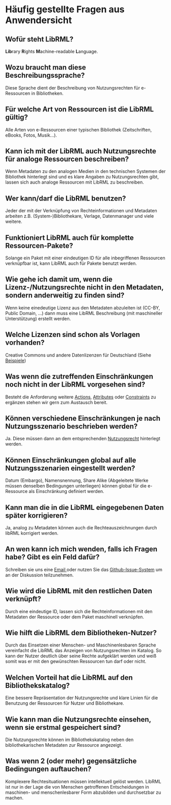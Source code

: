 # Häufig gestellte Fragen aus Anwendersicht

## Wofür steht LibRML?

**Lib**rary **R**ights **M**achine-readable **L**anguage.

## Wozu braucht man diese Beschreibungssprache?

Diese Sprache dient der Beschreibung von Nutzungsrechten für e-Ressourcen in Bibliotheken.

## Für welche Art von Ressourcen ist die LibRML gültig?

Alle Arten von e-Ressourcen einer typischen Bibliothek (Zeitschriften, eBooks, Fotos, Musik...).

## Kann ich mit der LibRML auch Nutzungsrechte für analoge Ressourcen beschreiben?

Wenn Metadaten zu den analogen Medien in den technischen Systemen der Bibliothek hinterlegt sind und es klare Angaben zu Nutzungsrechten gibt, lassen sich auch analoge Ressourcen mit LibRML zu beschreiben.

## Wer kann/darf die LibRML benutzen?

Jeder der mit der Verknüpfung von Rechteinformationen und Metadaten arbeiten z.B. (System-)Bibliothekare, Verlage, Datenmanager und viele weitere.

## Funktioniert LibRML auch für komplette Ressourcen-Pakete?

Solange ein Paket mit einer eindeutigen ID für alle inbegriffenen Ressourcen verknüpfbar ist, kann LibRML auch für Pakete benutzt werden.

## Wie gehe ich damit um, wenn die Lizenz-/Nutzungsrechte nicht in den Metadaten, sondern anderweitig zu finden sind?

Wenn keine einedeutige Lizenz aus den Metadaten abzuleiten ist (CC-BY, Public Domain, …) dann muss eine LibRML Beschreibung (mit maschineller Unterstützung) erstellt werden.

## Welche Lizenzen sind schon als Vorlagen vorhanden?

Creative Commons und andere Datenlizenzen für Deutschland (Siehe [Beispiele](tmpl/beispiele.markdown))

## Was wenn die zutreffenden Einschränkungen noch nicht in der LibRML vorgesehen sind?

Besteht die Anforderung weitere [Actions](schema/actions.markdown), [Attributes](schema/attributes.markdown) oder [Constraints](schema/constraints.markdown) zu ergänzen stehen wir gern zum Austausch bereit.

## Können verschiedene Einschränkungen je nach Nutzungsszenario beschrieben werden?

Ja. Diese müssen dann an dem entsprechenden [Nutzungsrecht](schema/actions.markdown) hinterlegt werden.

## Können Einschränkungen global auf alle Nutzungsszenarien eingestellt werden?

Datum (Embargo), Namensnennung, Share Alike (Abgeleitete Werke müssen denselben Bedingungen unterliegen) können global für die e-Ressource als Einschränkung definiert werden.

## Kann man die in die LibRML eingegebenen Daten später korrigieren?

Ja, analog zu Metadaten können auch die Rechteauszeichnungen durch libRML korrigiert werden.

## An wen kann ich mich wenden, falls ich Fragen habe? Gibt es ein Feld dafür?

Schreiben sie uns eine <a target="_blank" href="mailto:librml@slub-dresden.de">Email </a> oder nutzen Sie das <a target="_blank" href="https://github.com/slub/librml/issues">Github-Issue-System</a> um an der Diskussion teilzunehmen.

## Wie wird die LibRML mit den restlichen Daten verknüpft?

Durch eine eindeutige ID, lassen sich die Rechteinformationen mit den Metadaten der Ressource oder dem Paket maschinell verknüpfen.

## Wie hilft die LibRML dem Bibliotheken-Nutzer?

Durch das Einsetzen einer Menschen- und Maschinenlesbaren Sprache vereinfacht die LibRML das Anzeigen von Nutzungsrechten im Katalog. So kann der Nutzer deutlich über seine Rechte aufgeklärt werden und weiß somit was er mit den gewünschten Ressourcen tun darf oder nicht.

## Welchen Vorteil hat die LibRML auf den Bibliothekskatalog?

Eine bessere Repräsentation der Nutzungsrechte und klare Linien für die Benutzung der Ressourcen für Nutzer und Bibliothekare.

## Wie kann man die Nutzungsrechte einsehen, wenn sie erstmal gespeichert sind?

Die Nutzungsrechte können im Bibliothekskatalog neben den bibliothekarischen Metadaten zur Ressource angezeigt.

## Was wenn 2 (oder mehr) gegensätzliche Bedingungen auftauchen?

Komplexere Rechtesituationen müssen intellektuell gelöst werden. LibRML ist nur in der Lage die von Menschen getroffenen Entscheidungen in maschinen- und menschenlesbarer Form abzubilden und durchsetzbar zu machen.
